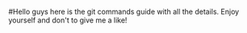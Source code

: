 #Hello guys here is the git commands guide with all the details. Enjoy yourself and don't to give me a like!
